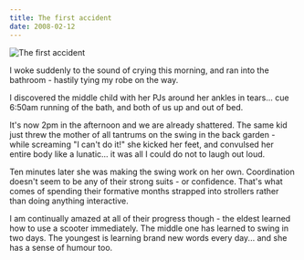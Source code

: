```yaml
---
title: The first accident
date: 2008-02-12
---
```


![The first accident](https://source.unsplash.com/y7GlIdTUOvo/1600x900)

I woke suddenly to the sound of crying this morning, and ran into the bathroom - hastily tying my robe on the way.

I discovered the middle child with her PJs around her ankles in tears... cue 6:50am running of the bath, and both of us up and out of bed.

It's now 2pm in the afternoon and we are already shattered. The same kid just threw the mother of all tantrums on the swing in the back garden - while screaming "I can't do it!" she kicked her feet, and convulsed her entire body like a lunatic... it was all I could do not to laugh out loud.

Ten minutes later she was making the swing work on her own. Coordination doesn't seem to be any of their strong suits - or confidence. That's what comes of spending their formative months strapped into strollers rather than doing anything interactive.

I am continually amazed at all of their progress though - the eldest learned how to use a scooter immediately. The middle one has learned to swing in two days. The youngest is learning brand new words every day... and she has a sense of humour too.